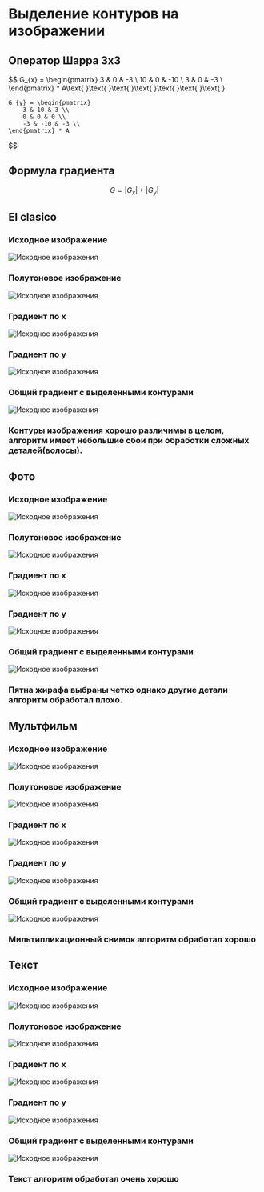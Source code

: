 # Выделение контуров на изображении

## Оператор Шарра 3x3

$$
    G_{x} = \begin{pmatrix}
        3 & 0 & -3 \\
        10 & 0 & -10 \\
        3 & 0 & -3 \\
    \end{pmatrix} * A\text{ }\text{ }\text{ }\text{ }\text{ }\text{ }\text{ }

    G_{y} = \begin{pmatrix}
        3 & 10 & 3 \\
        0 & 0 & 0 \\
        -3 & -10 & -3 \\
    \end{pmatrix} * A
$$

## Формула градиента

$$
    G = |G_{x}| + |G_{y}|
$$

## El clasico

### Исходное изображение

![Исходное изображения](Lenna.png)

### Полутоновое изображение

![Исходное изображения](Lenna_semitone.jpg)

### Градиент по x

![Исходное изображения](Lenna_shar_x.jpg)

### Градиент по y

![Исходное изображения](Lenna_shar_y.jpg)

### Общий градиент с выделенными контурами

![Исходное изображения](Lenna_shar_xy.jpg)

### Контуры изображения хорошо различимы в целом, алгоритм имеет небольшие сбои при обработки сложных деталей(волосы).

## Фото

### Исходное изображение

![Исходное изображения](giraffe.png)

### Полутоновое изображение

![Исходное изображения](giraffe_semitone.jpg)

### Градиент по x

![Исходное изображения](giraffe_shar_x.jpg)

### Градиент по y

![Исходное изображения](giraffe_shar_y.jpg)

### Общий градиент с выделенными контурами

![Исходное изображения](giraffe_shar_xy.jpg)

### Пятна жирафа выбраны четко однако другие детали алгоритм обработал плохо.

## Мультфильм

### Исходное изображение

![Исходное изображения](dasha.jpg)

### Полутоновое изображение

![Исходное изображения](dasha_semitone.jpg)

### Градиент по x

![Исходное изображения](dasha_shar_x.jpg)

### Градиент по y

![Исходное изображения](dasha_shar_y.jpg)

### Общий градиент с выделенными контурами

![Исходное изображения](dasha_shar_xy.jpg)

### Мильтипликационный снимок алгоритм обработал хорошо

## Текст

### Исходное изображение

![Исходное изображения](text1.jpg)

### Полутоновое изображение

![Исходное изображения](text1_semitone.jpg)

### Градиент по x

![Исходное изображения](text1_shar_x.jpg)

### Градиент по y

![Исходное изображения](text1_shar_y.jpg)

### Общий градиент с выделенными контурами

![Исходное изображения](text1_shar_xy.jpg)

### Текст алгоритм обработал очень хорошо
